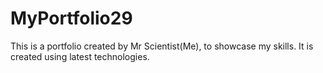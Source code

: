 # MyPortfolio29
This is a portfolio created by Mr Scientist(Me), to showcase my skills. It is created using latest technologies.

